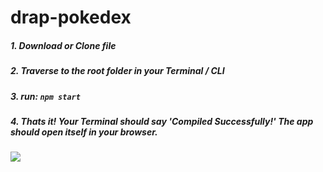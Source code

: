 # drap-pokedex

##### 1. Download or Clone file
##### 2. Traverse to the root folder in your Terminal / CLI
##### 3. run: `npm start` 
##### 4. Thats it! Your Terminal should say 'Compiled Successfully!' The app should open itself in your browser. 

![](drap-pokedex.gif)